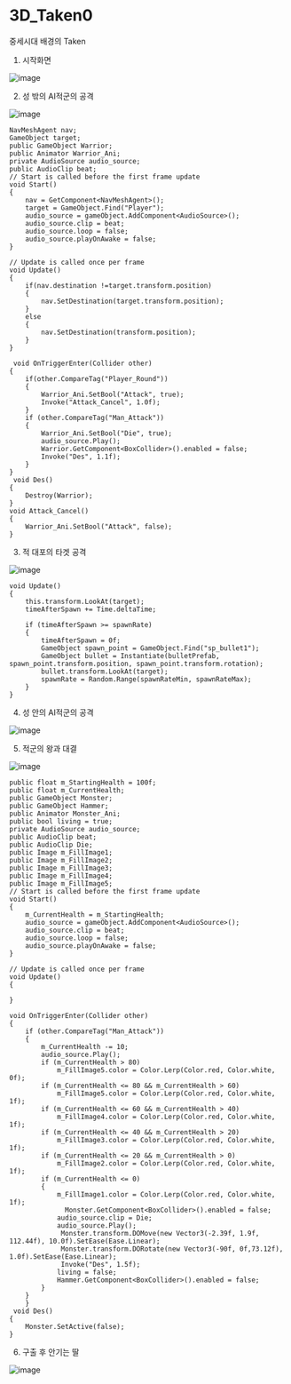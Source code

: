 # 3D_Taken0
 
중세시대 배경의 Taken

1. 시작화면

![image](https://user-images.githubusercontent.com/48191157/71571785-682d4800-2b1f-11ea-8fa7-b6a7896377bb.png)

2. 성 밖의 AI적군의 공격

![image](https://user-images.githubusercontent.com/48191157/71571787-6cf1fc00-2b1f-11ea-9613-f8879920e436.png)

    NavMeshAgent nav;
    GameObject target;
    public GameObject Warrior;
    public Animator Warrior_Ani;
    private AudioSource audio_source;
    public AudioClip beat;
    // Start is called before the first frame update
    void Start()
    {
        nav = GetComponent<NavMeshAgent>();
        target = GameObject.Find("Player");
        audio_source = gameObject.AddComponent<AudioSource>();
        audio_source.clip = beat;
        audio_source.loop = false;
        audio_source.playOnAwake = false;
    }

    // Update is called once per frame
    void Update()
    {
        if(nav.destination !=target.transform.position)
        {
            nav.SetDestination(target.transform.position);
        }
        else
        {
            nav.SetDestination(transform.position);
        }
    }

     void OnTriggerEnter(Collider other)
    {
        if(other.CompareTag("Player_Round"))
        {        
            Warrior_Ani.SetBool("Attack", true);
            Invoke("Attack_Cancel", 1.0f);         
        }
        if (other.CompareTag("Man_Attack"))
        {
            Warrior_Ani.SetBool("Die", true);
            audio_source.Play();
            Warrior.GetComponent<BoxCollider>().enabled = false;
            Invoke("Des", 1.1f);           
        }       
    }
     void Des()
    {
        Destroy(Warrior);
    }    
    void Attack_Cancel()
    {
        Warrior_Ani.SetBool("Attack", false);
    }

3. 적 대포의 타겟 공격

![image](https://user-images.githubusercontent.com/48191157/71571795-79765480-2b1f-11ea-9db5-d721067189c3.png)

    void Update()
    {
        this.transform.LookAt(target);
        timeAfterSpawn += Time.deltaTime;

        if (timeAfterSpawn >= spawnRate)
        {
            timeAfterSpawn = 0f;
            GameObject spawn_point = GameObject.Find("sp_bullet1");
            GameObject bullet = Instantiate(bulletPrefab, spawn_point.transform.position, spawn_point.transform.rotation);
            bullet.transform.LookAt(target);
            spawnRate = Random.Range(spawnRateMin, spawnRateMax);
        }
    }

4. 성 안의 AI적군의 공격

![image](https://user-images.githubusercontent.com/48191157/71571800-8004cc00-2b1f-11ea-8b37-8de1a1a2aae1.png)

5. 적군의 왕과 대결

![image](https://user-images.githubusercontent.com/48191157/71571829-a296e500-2b1f-11ea-8915-fd1dfc46238f.png)

    public float m_StartingHealth = 100f;
    public float m_CurrentHealth;
    public GameObject Monster;
    public GameObject Hammer;
    public Animator Monster_Ani;
    public bool living = true;
    private AudioSource audio_source;
    public AudioClip beat;
    public AudioClip Die;
    public Image m_FillImage1;
    public Image m_FillImage2;
    public Image m_FillImage3;
    public Image m_FillImage4;
    public Image m_FillImage5;
    // Start is called before the first frame update
    void Start()
    {
        m_CurrentHealth = m_StartingHealth;
        audio_source = gameObject.AddComponent<AudioSource>();
        audio_source.clip = beat;
        audio_source.loop = false;
        audio_source.playOnAwake = false;
    }

    // Update is called once per frame
    void Update()
    {

    }

    void OnTriggerEnter(Collider other)
    {
        if (other.CompareTag("Man_Attack"))
        {
            m_CurrentHealth -= 10;
            audio_source.Play();
            if (m_CurrentHealth > 80)
                m_FillImage5.color = Color.Lerp(Color.red, Color.white, 0f);
            if (m_CurrentHealth <= 80 && m_CurrentHealth > 60)
                m_FillImage5.color = Color.Lerp(Color.red, Color.white, 1f);
            if (m_CurrentHealth <= 60 && m_CurrentHealth > 40)
                m_FillImage4.color = Color.Lerp(Color.red, Color.white, 1f);
            if (m_CurrentHealth <= 40 && m_CurrentHealth > 20)
                m_FillImage3.color = Color.Lerp(Color.red, Color.white, 1f);
            if (m_CurrentHealth <= 20 && m_CurrentHealth > 0)
                m_FillImage2.color = Color.Lerp(Color.red, Color.white, 1f);
            if (m_CurrentHealth <= 0)
            {
                m_FillImage1.color = Color.Lerp(Color.red, Color.white, 1f);
                  Monster.GetComponent<BoxCollider>().enabled = false;
                audio_source.clip = Die;
                audio_source.Play();
                 Monster.transform.DOMove(new Vector3(-2.39f, 1.9f, 112.44f), 10.0f).SetEase(Ease.Linear);
                 Monster.transform.DORotate(new Vector3(-90f, 0f,73.12f), 1.0f).SetEase(Ease.Linear);
                 Invoke("Des", 1.5f);
                living = false;
                Hammer.GetComponent<BoxCollider>().enabled = false;
            }
        }
        }
     void Des()
    {
        Monster.SetActive(false);
    }

6. 구출 후 안기는 딸

![image](https://user-images.githubusercontent.com/48191157/71571845-b5111e80-2b1f-11ea-8b88-0a05cd8314ff.png)

